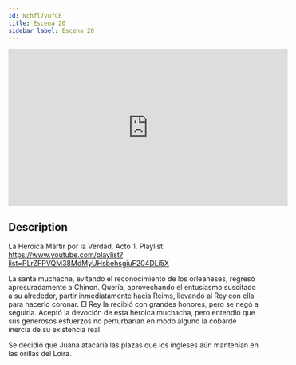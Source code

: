 ```yaml
---
id: Nchfl7vufCE
title: Escena 20
sidebar_label: Escena 20
---
```


<iframe
  width="560"
  height="315"
  src="https://www.youtube.com/embed/Nchfl7vufCE"
  title="YouTube video player"
  frameborder="0"
  allow="accelerometer; autoplay; clipboard-write; encrypted-media; gyroscope; picture-in-picture; web-share"
  referrerpolicy="strict-origin-when-cross-origin"
  allowfullscreen
></iframe>

## Description

La Heroica Mártir por la Verdad. Acto 1.
Playlist: https://www.youtube.com/playlist?list=PLrZFPVQM38MdMyUHsbehsgiuF204DLi5X

La santa muchacha, evitando el reconocimiento de los orleaneses, regresó apresuradamente a Chinon. Quería, aprovechando el entusiasmo suscitado a su alrededor, partir inmediatamente hacia Reims, llevando al Rey con ella para hacerlo coronar. El Rey la recibió con grandes honores, pero se negó a seguirla. Aceptó la devoción de esta heroica muchacha, pero entendió que sus generosos esfuerzos no perturbarían en modo alguno la cobarde inercia de su existencia real.

Se decidió que Juana atacaría las plazas que los ingleses aún mantenían en las orillas del Loira.
